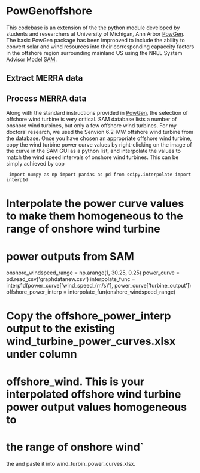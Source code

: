 # PowGenoffshore

This codebase is an extension of the the python module developed by students and researchers at University of Michigan, Ann Arbor [PowGen](https://github.com/ijbd/powGen). The basic PowGen package has been improoved to include the ability to convert solar and wind resources into their corresponding capaccity factors in the offshore region surrounding mainland US using the NREL System Advisor Model [SAM](https://sam.nrel.gov/).

## Extract MERRA data


## Process MERRA data

Along with the standard instructions provided in [PowGen](https://github.com/ijbd/powGen), the selection of offshore wind turbine is very critical. SAM database lists a number of onshore wind turbines, but only a few offshore wind turbines. For my doctoral research, we used the Senvion 6.2-MW offshore wind turbine from the database. Once you have chosen an appropriate offshore wind turbine, copy the wind turbine power curve values by right-clicking on the image of the curve in the SAM GUI as a python list, and interpolate the values to match the wind speed intervals of onshore wind turbines. This can be simply achieved by cop

`
import numpy as np
import pandas as pd
from scipy.interpolate import interp1d`

# Interpolate the power curve values to make them homogeneous to the range of onshore wind turbine
# power outputs from SAM
onshore_windspeed_range = np.arange(1, 30.25, 0.25)
power_curve = pd.read_csv('graphdatanew.csv')
interpolate_func = interp1d(power_curve['wind_speed_(m/s)'], power_curve['turbine_output'])
offshore_power_interp = interpolate_fun(onshore_windspeed_range)

# Copy the offshore_power_interp output to the existing wind_turbine_power_curves.xlsx under column 
# offshore_wind. This is your interpolated offshore wind turbine power output values homogeneous to 
# the range of onshore wind`





the and paste it into wind_turbin_power_curves.xlsx.
